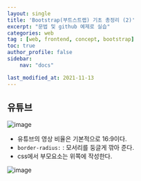 ```yaml
---
layout: single
title: 'Bootstrap(부트스트랩) 기초 총정리 (2)'
excerpt: "문법 및 github 예제로 실습" 
categories: web
tag : [web, frontend, concept, bootstrap]
toc: true
author_profile: false
sidebar:
    nav: "docs"

last_modified_at: 2021-11-13
---
```


## 유튜브

![image](https://user-images.githubusercontent.com/78655692/141646524-1397cfac-8d10-4fd1-958c-352ae60dac2e.png)

<script src="https://gist.github.com/ingu627/2deb61d1634aae5c2f334deedd941905.js"></script>

<script src="https://gist.github.com/ingu627/7b7def99dad66d367dc914f8f905c3ae.js"></script>

- 유튜브의 영상 비율은 기본적으로 16:9이다. 
- `border-radius:` : 모서리를 둥글게 깎아 준다. 
- css에서 부모요소는 위쪽에 작성한다.

![image](https://user-images.githubusercontent.com/78655692/141646962-333fa385-7b36-4812-929d-a6a58f5b9eef.png)

<script src="https://gist.github.com/ingu627/010cce714a0d210e47fb62ed30e188c0.js"></script>

<script src="https://gist.github.com/ingu627/7ab7e83d662eb5b0cb7bf74faf4059ad.js"></script>

